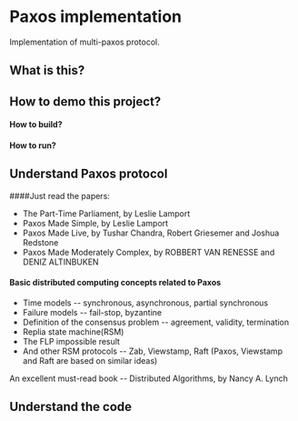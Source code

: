 # Paxos implementation
Implementation of multi-paxos protocol. 

## What is this?

## How to demo this project?

#### How to build?

#### How to run?

## Understand Paxos protocol

####Just read the papers:

* The Part-Time Parliament, by Leslie Lamport
* Paxos Made Simple, by Leslie Lamport
* Paxos Made Live, by Tushar Chandra, Robert Griesemer and Joshua Redstone
* Paxos Made Moderately Complex, by ROBBERT VAN RENESSE and DENIZ ALTINBUKEN

#### Basic distributed computing concepts related to Paxos

* Time models -- synchronous, asynchronous, partial synchronous
* Failure models -- fail-stop, byzantine
* Definition of the consensus problem -- agreement, validity, termination
* Replia state machine(RSM)
* The FLP impossible result
* And other RSM protocols -- Zab, Viewstamp, Raft (Paxos, Viewstamp and Raft are based on similar ideas)

An excellent must-read book -- Distributed Algorithms, by Nancy A. Lynch

## Understand the code